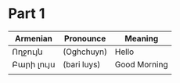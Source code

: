 # Part 1



| Armenian   | Pronounce   | Meaning      |
| ---------- | ----------- | ------------ |
| Ողջույն    | (Oghchuyn)  | Hello        |
| Բարի լույս | (bari luys) | Good Morning |
|            |             |              |
